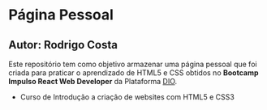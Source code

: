 # Página Pessoal
## Autor: Rodrigo Costa

Este repositório tem como objetivo armazenar uma página pessoal que foi criada para praticar o aprendizado de HTML5 e CSS obtidos no **Bootcamp Impulso React Web Developer** da Plataforma [DIO](https://digitalinnovation.one).

- Curso de Introdução a criação de websites com HTML5 e CSS3